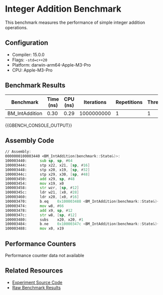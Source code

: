 # Integer Addition Benchmark

This benchmark measures the performance of simple integer addition operations.

## Configuration

- Compiler: 15.0.0
- Flags: `-std=c++20`
- Platform: darwin-arm64-Apple-M3-Pro
- CPU: Apple-M3-Pro

## Benchmark Results

| Benchmark | Time (ns) | CPU (ns) | Iterations | Repetitions | Threads | 
| --------- | --------- | -------- | ---------- | ----------- | ------- | 
| BM_IntAddition | 0.30 | 0.29 | 1000000000 | 1 | 1 | 


{{GBENCH_CONSOLE_OUTPUT}}

## Assembly Code

```asm
// Assembly:
0000000100003440 <BM_IntAddition(benchmark::State&)>:
100003440:     	sub	sp, sp, #64
100003444:     	stp	x22, x21, [sp, #16]
100003448:     	stp	x20, x19, [sp, #32]
10000344c:     	stp	x29, x30, [sp, #48]
100003450:     	add	x29, sp, #48
100003454:     	mov	x19, x0
100003458:     	str	wzr, [sp, #12]
10000345c:     	ldr	w21, [x0, #28]
100003460:     	ldr	x20, [x0, #16]
100003470:     	b.eq	0x100003488 <BM_IntAddition(benchmark::State&)+0x48>
100003474:     	mov	w8, #66
100003478:     	add	x9, sp, #12
10000347c:     	str	w8, [sp, #12]
100003480:     	subs	x20, x20, #1
100003484:     	b.ne	0x10000347c <BM_IntAddition(benchmark::State&)+0x3c>
100003488:     	mov	x0, x19
```

## Performance Counters

Performance counter data not available

## Related Resources

- [Experiment Source Code](/experiments/int_addition)
- [Raw Benchmark Results](/results/darwin-arm64-Apple-M3-Pro/gcc-15.0.0/Release_O3/26359d46/int_addition)
